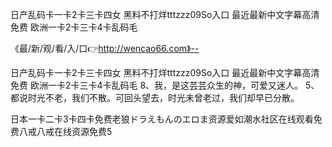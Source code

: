 日产乱码卡一卡2卡三卡四女
黑料不打烊tttzzz09So入口
最近最新中文字幕高清免费
欧洲一卡2卡三卡4卡乱码毛


《最/新/观/看/入/口👉http://wencao66.com》--

日产乱码卡一卡2卡三卡四女
黑料不打烊tttzzz09So入口
最近最新中文字幕高清免费
欧洲一卡2卡三卡4卡乱码毛
	8、我，是这芸芸众生的神，可爱又迷人。
	5、都说时光不老，我们不散。可回头望去，时光未曾老过，我们却早已分散。





日本一卡二卡3卡四卡免费老狼ドラえもんのエロま资源爱如潮水社区在线观看免费八戒八戒在线资源免费5

